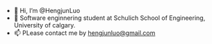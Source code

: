 - 👋 Hi, I’m @HengjunLuo
- 🌱 Software enginnering student at Schulich School of Engineering, University of calgary.
- 📫 PLease contact me by hengjunluo@gmail.com


